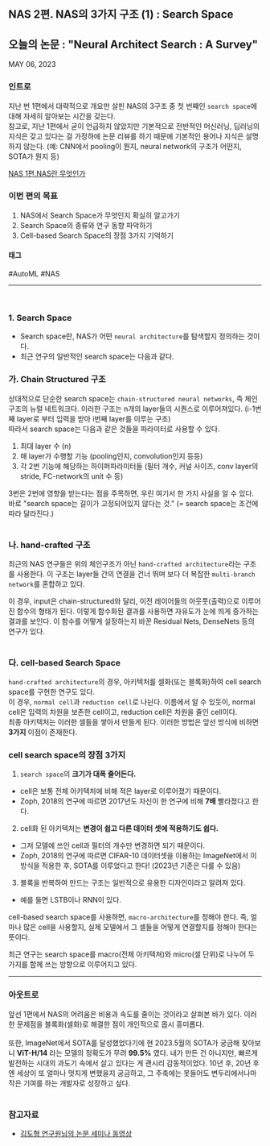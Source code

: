 
## NAS 2편. NAS의 3가지 구조 (1) : Search Space
## 오늘의 논문 : "Neural Architect Search : A Survey"
MAY 06, 2023

### 인트로
지난 번 1편에서 대략적으로 개요만 살핀 NAS의 3구조 중 첫 번째인 `search space`에 대해 자세히 알아보는 시간을 갖는다.  
참고로, 지난 1편에서 굳이 언급하지 않았지만 기본적으로 전반적인 머신러닝, 딥러닝의 지식은 갖고 있다는 걸 가정하에 논문 리뷰를 하기 때문에 기본적인 용어나 지식은 설명하지 않는다. (예: CNN에서 pooling이 뭔지, neural network의 구조가 어떤지, SOTA가 뭔지 등)  

[NAS 1편.NAS란 무엇인가](https://github.com/lou9am/TIL/blob/main/Paper%20Review/NAL%201편%20-%20구조와%20어려운%20점.md)


### 이번 편의 목표
1. NAS에서 Search Space가 무엇인지 확실히 알고가기
2. Search Space의 종류와 연구 동향 파악하기
3. Cell-based Search Space의 장점 3가지 기억하기

#### 태그
#AutoML #NAS  

---
<br>

### 1. Search Space
- Search space란, NAS가 어떤 `neural architecture`를 탐색할지 정의하는 것이다.
- 최근 연구의 일반적인 search space는 다음과 같다.

### 가. Chain Structured 구조
상대적으로 단순한 search space는 `chain-structured neural networks`, 즉 체인 구조의 뉴럴 네트워크다. 이러한 구조는 n개의 layer들의 시퀀스로 이루어져있다. (i-1번째 layer로 부터 입력을 받아 i번째 layer를 이루는 구조)<br>
따라서 search space는 다음과 같은 것들을 파라미터로 사용할 수 있다.
1. 최대 layer 수 (n)
2. 매 layer가 수행할 기능 (pooling인지, convolution인지 등등)
3. 각 2번 기능에 해당하는 하이퍼파라미터들 (필터 개수, 커널 사이즈, conv layer의 stride, FC-network의 unit 수 등)

3번은 2번에 영향을 받는다는 점을 주목하면, 우린 여기서 한 가지 사실을 알 수 있다.  
바로 "search space는 길이가 고정되어있지 않다는 것." (= search space는 조건에 따라 달라진다.)  
<br>

### 나. hand-crafted 구조
최근의 NAS 연구들은 위의 체인구조가 아닌 `hand-crafted architecture`라는 구조를 사용한다. 이 구조는 layer들 간의 연결을 건너 뛰며 보다 더 복잡한 `multi-branch network`를 혼합하고 있다.  

이 경우, input은 chain-structured와 달리, 이전 레이어들의 아웃풋(출력)으로 이루어진 함수의 형태가 된다. 이렇게 함수화된 결과를 사용하면 자유도가 눈에 띄게 증가하는 결과를 보인다. 이 함수를 어떻게 설정하는지 바꾼 Residual Nets, DenseNets 등의 연구가 있다.  
<br>

### 다. cell-based Search Space
`hand-crafted architecture`의 경우, 아키텍처를 셀화(또는 블록화)하여 cell search space를 구현한 연구도 있다.  
이 경우, `normal cell`과 `reduction cell`로 나뉜다. 이름에서 알 수 있듯이, normal cell은 입력의 차원을 보존한 cell이고, reduction cell은 차원을 줄인 cell이다.  
최종 아키텍처는 이러한 셀들을 쌓아서 만들게 된다. 이러한 방법은 앞선 방식에 비하면 __3가지__ 이점이 존재한다.

### cell search space의 장점 3가지
1. `search space`의 __크기가 대폭 줄어든다.__ 
- cell은 보통 전체 아키텍처에 비해 적은 layer로 이루어졌기 때문이다.
- Zoph, 2018의 연구에 따르면 2017년도 자신이 한 연구에 비해 __7배__ 빨라졌다고 한다.
2. cell화 된 아키텍처는 __변경이 쉽고 다른 데이터 셋에 적용하기도 쉽다.__
- 그저 모델에 쓰인 cell과 필터의 개수만 변경하면 되기 때문이다.
- Zoph, 2018의 연구에 따르면 CIFAR-10 데이터셋을 이용하는 ImageNet에서 이 방식을 적용한 후, SOTA를 이루었다고 한다! (2023년 기준은 다를 수 있음)
3. 블록을 반복하여 만드는 구조는 일반적으로 유용한 디자인이라고 알려져 있다.
- 예를 들면 LSTB이나 RNN이 있다.

cell-based search space를 사용하면, `macro-architecture`를 정해야 한다. 즉, 얼마나 많은 cell을 사용할지, 실제 모델에서 그 셀들을 어떻게 연결할지를 정해야 한다는 뜻이다.  

최근 연구는 search space를 macro(전체 아키텍쳐)와 micro(셀 단위)로 나누어 두 가지를 함께 쓰는 방향으로 이루어지고 있다. 
<br>  

---
### 아웃트로
앞선 1편에서 NAS의 어려움은 비용과 속도를 줄이는 것이라고 살펴본 바가 있다. 이러한 문제점을 블록화(셀화)로 해결한 점이 개인적으로 몹시 흥미롭다. <br>  
또한, ImageNet에서 SOTA를 달성했었다기에 현 2023.5월의 SOTA가 궁금해 찾아보니 __ViT-H/14__ 라는 모델의 정확도가 무려 __99.5%__ 였다. 내가 만든 건 아니지만, 빠르게 발전하는 시대의 과도기 속에서 살고 있다는 게 괜시리 감동적이었다. 10년 후, 20년 후엔 세상이 또 얼마나 멋지게 변했을지 궁금하고, 그 주축에는 못들어도 변두리에서나마 작은 기여를 하는 개발자로 성장하고 싶다.  
<br>

### 참고자료
- [김도형 연구원님의 논문 세미나 동영상](https://youtu.be/FjV6Ty3PDcs)
